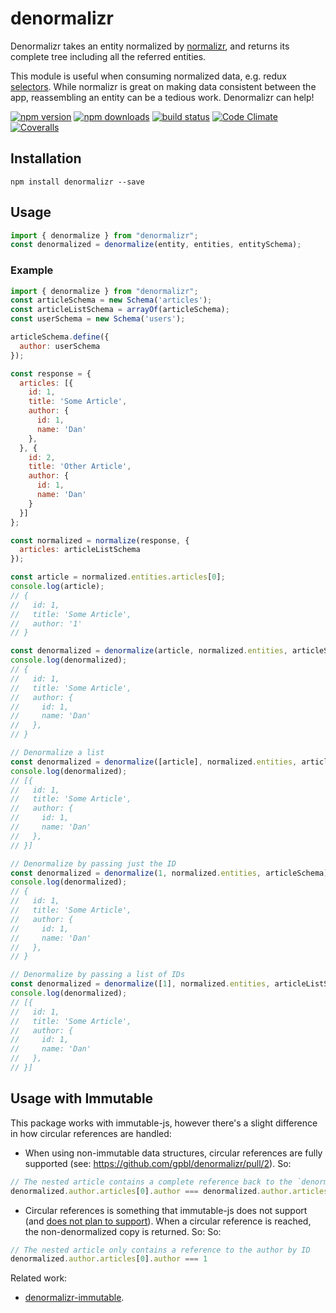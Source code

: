 # denormalizr

Denormalizr takes an entity normalized by [normalizr](https://github.com/gaearon/normalizr), and returns its complete tree including all the referred entities.

This module is useful when consuming normalized data, e.g. redux [selectors](http://redux.js.org/docs/recipes/ComputingDerivedData.html). While normalizr is great on making data consistent between the app, reassembling an entity can be a tedious work. Denormalizr can help!

 [![npm version](https://img.shields.io/npm/v/denormalizr.svg?style=flat-square)](https://www.npmjs.com/package/denormalizr)
 [![npm downloads](https://img.shields.io/npm/dm/denormalizr.svg?style=flat-square)](https://www.npmjs.com/package/denormalizr)
[![build status](https://img.shields.io/travis/gpbl/denormalizr/master.svg?style=flat-square)](https://travis-ci.org/gpbl/denormalizr) 
[![Code Climate](https://img.shields.io/codeclimate/github/gpbl/denormalizr.svg?style=flat-square)](https://codeclimate.com/github/gpbl/denormalizr) 
[![Coveralls](https://img.shields.io/coveralls/gpbl/denormalizr.svg?style=flat-square&maxAge=2592000)]()

## Installation

```
npm install denormalizr --save
```

## Usage

```js
import { denormalize } from "denormalizr";
const denormalized = denormalize(entity, entities, entitySchema);
```

### Example

```js
import { denormalize } from "denormalizr";
const articleSchema = new Schema('articles');
const articleListSchema = arrayOf(articleSchema);
const userSchema = new Schema('users');

articleSchema.define({
  author: userSchema
});

const response = {
  articles: [{
    id: 1,
    title: 'Some Article',
    author: {
      id: 1,
      name: 'Dan'
    },
  }, {
    id: 2,
    title: 'Other Article',
    author: {
      id: 1,
      name: 'Dan'
    }
  }]
};

const normalized = normalize(response, {
  articles: articleListSchema
});

const article = normalized.entities.articles[0];
console.log(article);
// {
//   id: 1,
//   title: 'Some Article',
//   author: '1'
// }

const denormalized = denormalize(article, normalized.entities, articleSchema);
console.log(denormalized);
// {
//   id: 1,
//   title: 'Some Article',
//   author: {
//     id: 1,
//     name: 'Dan'
//   },
// }

// Denormalize a list
const denormalized = denormalize([article], normalized.entities, articleListSchema);
console.log(denormalized);
// [{
//   id: 1,
//   title: 'Some Article',
//   author: {
//     id: 1,
//     name: 'Dan'
//   },
// }]

// Denormalize by passing just the ID
const denormalized = denormalize(1, normalized.entities, articleSchema);
console.log(denormalized);
// {
//   id: 1,
//   title: 'Some Article',
//   author: {
//     id: 1,
//     name: 'Dan'
//   },
// }

// Denormalize by passing a list of IDs
const denormalized = denormalize([1], normalized.entities, articleListSchema);
console.log(denormalized);
// [{
//   id: 1,
//   title: 'Some Article',
//   author: {
//     id: 1,
//     name: 'Dan'
//   },
// }]

```

## Usage with Immutable

This package works with immutable-js, however there's a slight difference in how circular references are handled:

- When using non-immutable data structures, circular references are fully supported (see: https://github.com/gpbl/denormalizr/pull/2). So:
```javascript
// The nested article contains a complete reference back to the `denormalized.author` object
denormalized.author.articles[0].author === denormalized.author.articles[0].author.articles[0].author
```
- Circular references is something that immutable-js does not support (and [does not plan to support](https://github.com/facebook/immutable-js/issues/259)). When a circular reference is reached, the non-denormalized copy is returned. So:
So:
```javascript
// The nested article only contains a reference to the author by ID
denormalized.author.articles[0].author === 1
```

Related work:
* [denormalizr-immutable](https://github.com/dehbmarques/denormalizr-immutable).
